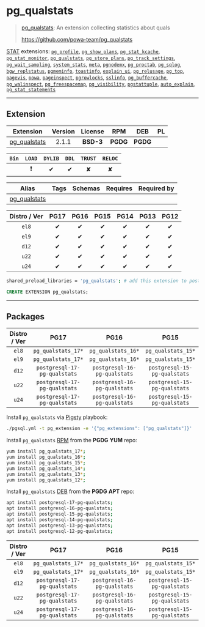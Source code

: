 # pg_qualstats


> [pg_qualstats](https://github.com/powa-team/pg_qualstats): An extension collecting statistics about quals
>
> https://github.com/powa-team/pg_qualstats





[STAT](/stat) extensions: [`pg_profile`](/pg_profile), [`pg_show_plans`](/pg_show_plans), [`pg_stat_kcache`](/pg_stat_kcache), [`pg_stat_monitor`](/pg_stat_monitor), [`pg_qualstats`](/pg_qualstats), [`pg_store_plans`](/pg_store_plans), [`pg_track_settings`](/pg_track_settings), [`pg_wait_sampling`](/pg_wait_sampling), [`system_stats`](/system_stats), [`meta`](/meta), [`pgnodemx`](/pgnodemx), [`pg_proctab`](/pg_proctab), [`pg_sqlog`](/pg_sqlog), [`bgw_replstatus`](/bgw_replstatus), [`pgmeminfo`](/pgmeminfo), [`toastinfo`](/toastinfo), [`explain_ui`](/explain_ui), [`pg_relusage`](/pg_relusage), [`pg_top`](/pg_top), [`pagevis`](/pagevis), [`powa`](/powa), [`pageinspect`](/pageinspect), [`pgrowlocks`](/pgrowlocks), [`sslinfo`](/sslinfo), [`pg_buffercache`](/pg_buffercache), [`pg_walinspect`](/pg_walinspect), [`pg_freespacemap`](/pg_freespacemap), [`pg_visibility`](/pg_visibility), [`pgstattuple`](/pgstattuple), [`auto_explain`](/auto_explain), [`pg_stat_statements`](/pg_stat_statements)


-------
## Extension


| Extension | Version | License | RPM | DEB | PL |
|-----------|:-------:|:-------:|:---:|:---:|:--:|
| [pg_qualstats](https://github.com/powa-team/pg_qualstats) | 2.1.1 | **<span class="tcblue">BSD-3</span>** | **<span class="tccyan">PGDG</span>** | **<span class="tccyan">PGDG</span>** |  |



| `Bin` | `LOAD` | `DYLIB` | `DDL` | `TRUST` | `RELOC` |
|:-----:|:------:|:-------:|:-----:|:-------:|:-------:|
|  | <span class="tcred">❗</span> | <span class="tcblue">✔</span> | <span class="tcblue">✔</span> | <span class="tcwarn">✘</span> | <span class="tcwarn">✘</span> |



| Alias | Tags | Schemas | Requires | Required by |
|-------|------|---------|----------|-------------|
| [pg_qualstats](/pg_qualstats) |  |  |  |  |



| Distro / Ver | PG17 | PG16 | PG15 | PG14 | PG13 | PG12 |
|:------------:|:----:|:----:|:----:|:----:|:----:|:----:|
| `el8` | <span class="tcblue">✔</span> | <span class="tcblue">✔</span> | <span class="tcblue">✔</span> | <span class="tcblue">✔</span> | <span class="tcblue">✔</span> | <span class="tcblue">✔</span> |
| `el9` | <span class="tcblue">✔</span> | <span class="tcblue">✔</span> | <span class="tcblue">✔</span> | <span class="tcblue">✔</span> | <span class="tcblue">✔</span> | <span class="tcblue">✔</span> |
| `d12` | <span class="tcblue">✔</span> | <span class="tcblue">✔</span> | <span class="tcblue">✔</span> | <span class="tcblue">✔</span> | <span class="tcblue">✔</span> | <span class="tcblue">✔</span> |
| `u22` | <span class="tcblue">✔</span> | <span class="tcblue">✔</span> | <span class="tcblue">✔</span> | <span class="tcblue">✔</span> | <span class="tcblue">✔</span> | <span class="tcblue">✔</span> |
| `u24` | <span class="tcblue">✔</span> | <span class="tcblue">✔</span> | <span class="tcblue">✔</span> | <span class="tcblue">✔</span> | <span class="tcblue">✔</span> | <span class="tcblue">✔</span> |



```bash
shared_preload_libraries = 'pg_qualstats'; # add this extension to postgresql.conf
```



```sql
CREATE EXTENSION pg_qualstats;
```

-----------


## Packages


| Distro / Ver | PG17 | PG16 | PG15 | PG14 | PG13 | PG12 |
|:------------:|:----:|:----:|:----:|:----:|:----:|:----:|
| `el8` | `pg_qualstats_17*` | `pg_qualstats_16*` | `pg_qualstats_15*` | `pg_qualstats_14*` | `pg_qualstats_13*` | `pg_qualstats_12*` |
| `el9` | `pg_qualstats_17*` | `pg_qualstats_16*` | `pg_qualstats_15*` | `pg_qualstats_14*` | `pg_qualstats_13*` | `pg_qualstats_12*` |
| `d12` | `postgresql-17-pg-qualstats` | `postgresql-16-pg-qualstats` | `postgresql-15-pg-qualstats` | `postgresql-14-pg-qualstats` | `postgresql-13-pg-qualstats` | `postgresql-12-pg-qualstats` |
| `u22` | `postgresql-17-pg-qualstats` | `postgresql-16-pg-qualstats` | `postgresql-15-pg-qualstats` | `postgresql-14-pg-qualstats` | `postgresql-13-pg-qualstats` | `postgresql-12-pg-qualstats` |
| `u24` | `postgresql-17-pg-qualstats` | `postgresql-16-pg-qualstats` | `postgresql-15-pg-qualstats` | `postgresql-14-pg-qualstats` | `postgresql-13-pg-qualstats` | `postgresql-12-pg-qualstats` |



Install `pg_qualstats` via [Pigsty](https://pigsty.io/docs/pgext/usage/install/) playbook:

```bash
./pgsql.yml -t pg_extension -e '{"pg_extensions": ["pg_qualstats"]}'
```


Install `pg_qualstats` [RPM](/rpm) from the **<span class="tccyan">PGDG</span>** **YUM** repo:

```bash
yum install pg_qualstats_17*;
yum install pg_qualstats_16*;
yum install pg_qualstats_15*;
yum install pg_qualstats_14*;
yum install pg_qualstats_13*;
yum install pg_qualstats_12*;
```


Install `pg_qualstats` [DEB](/deb) from the **<span class="tccyan">PGDG</span>** **APT** repo:

```bash
apt install postgresql-17-pg-qualstats;
apt install postgresql-16-pg-qualstats;
apt install postgresql-15-pg-qualstats;
apt install postgresql-14-pg-qualstats;
apt install postgresql-13-pg-qualstats;
apt install postgresql-12-pg-qualstats;
```




| Distro / Ver | PG17 | PG16 | PG15 | PG14 | PG13 | PG12 |
|:------------:|:----:|:----:|:----:|:----:|:----:|:----:|
| `el8` | `pg_qualstats_17*` | `pg_qualstats_16*` | `pg_qualstats_15*` | `pg_qualstats_14*` | `pg_qualstats_13*` | `pg_qualstats_12*` |
| `el9` | `pg_qualstats_17*` | `pg_qualstats_16*` | `pg_qualstats_15*` | `pg_qualstats_14*` | `pg_qualstats_13*` | `pg_qualstats_12*` |
| `d12` | `postgresql-17-pg-qualstats` | `postgresql-16-pg-qualstats` | `postgresql-15-pg-qualstats` | `postgresql-14-pg-qualstats` | `postgresql-13-pg-qualstats` | `postgresql-12-pg-qualstats` |
| `u22` | `postgresql-17-pg-qualstats` | `postgresql-16-pg-qualstats` | `postgresql-15-pg-qualstats` | `postgresql-14-pg-qualstats` | `postgresql-13-pg-qualstats` | `postgresql-12-pg-qualstats` |
| `u24` | `postgresql-17-pg-qualstats` | `postgresql-16-pg-qualstats` | `postgresql-15-pg-qualstats` | `postgresql-14-pg-qualstats` | `postgresql-13-pg-qualstats` | `postgresql-12-pg-qualstats` |





